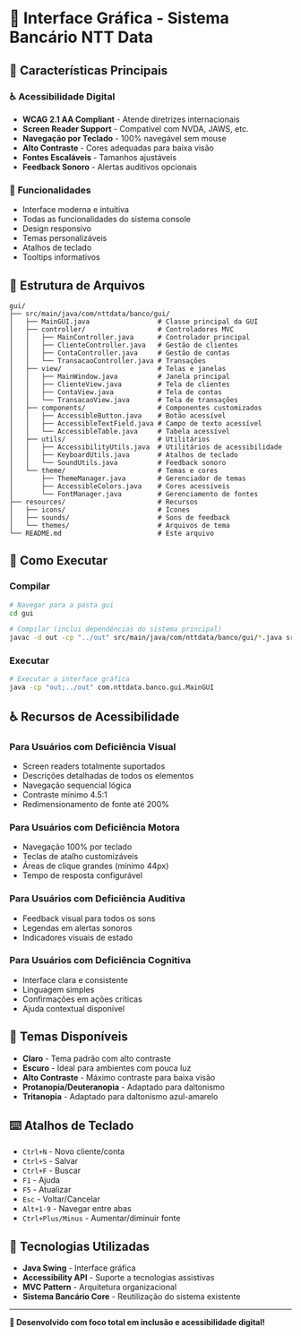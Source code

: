 # 🎨 Interface Gráfica - Sistema Bancário NTT Data

## 🌟 **Características Principais**

### ♿ **Acessibilidade Digital**
- **WCAG 2.1 AA Compliant** - Atende diretrizes internacionais
- **Screen Reader Support** - Compatível com NVDA, JAWS, etc.
- **Navegação por Teclado** - 100% navegável sem mouse
- **Alto Contraste** - Cores adequadas para baixa visão
- **Fontes Escaláveis** - Tamanhos ajustáveis
- **Feedback Sonoro** - Alertas auditivos opcionais

### 🎯 **Funcionalidades**
- Interface moderna e intuitiva
- Todas as funcionalidades do sistema console
- Design responsivo
- Temas personalizáveis
- Atalhos de teclado
- Tooltips informativos

## 📁 **Estrutura de Arquivos**

```
gui/
├── src/main/java/com/nttdata/banco/gui/
│   ├── MainGUI.java                 # Classe principal da GUI
│   ├── controller/                  # Controladores MVC
│   │   ├── MainController.java      # Controlador principal
│   │   ├── ClienteController.java   # Gestão de clientes
│   │   ├── ContaController.java     # Gestão de contas
│   │   └── TransacaoController.java # Transações
│   ├── view/                        # Telas e janelas
│   │   ├── MainWindow.java          # Janela principal
│   │   ├── ClienteView.java         # Tela de clientes
│   │   ├── ContaView.java           # Tela de contas
│   │   └── TransacaoView.java       # Tela de transações
│   ├── components/                  # Componentes customizados
│   │   ├── AccessibleButton.java    # Botão acessível
│   │   ├── AccessibleTextField.java # Campo de texto acessível
│   │   └── AccessibleTable.java     # Tabela acessível
│   ├── utils/                       # Utilitários
│   │   ├── AccessibilityUtils.java  # Utilitários de acessibilidade
│   │   ├── KeyboardUtils.java       # Atalhos de teclado
│   │   └── SoundUtils.java          # Feedback sonoro
│   └── theme/                       # Temas e cores
│       ├── ThemeManager.java        # Gerenciador de temas
│       ├── AccessibleColors.java    # Cores acessíveis
│       └── FontManager.java         # Gerenciamento de fontes
├── resources/                       # Recursos
│   ├── icons/                       # Ícones
│   ├── sounds/                      # Sons de feedback
│   └── themes/                      # Arquivos de tema
└── README.md                        # Este arquivo
```

## 🚀 **Como Executar**

### Compilar
```bash
# Navegar para a pasta gui
cd gui

# Compilar (inclui dependências do sistema principal)
javac -d out -cp "../out" src/main/java/com/nttdata/banco/gui/*.java src/main/java/com/nttdata/banco/gui/**/*.java
```

### Executar
```bash
# Executar a interface gráfica
java -cp "out;../out" com.nttdata.banco.gui.MainGUI
```

## ♿ **Recursos de Acessibilidade**

### **Para Usuários com Deficiência Visual**
- Screen readers totalmente suportados
- Descrições detalhadas de todos os elementos
- Navegação sequencial lógica
- Contraste mínimo 4.5:1
- Redimensionamento de fonte até 200%

### **Para Usuários com Deficiência Motora**
- Navegação 100% por teclado
- Teclas de atalho customizáveis
- Áreas de clique grandes (mínimo 44px)
- Tempo de resposta configurável

### **Para Usuários com Deficiência Auditiva**
- Feedback visual para todos os sons
- Legendas em alertas sonoros
- Indicadores visuais de estado

### **Para Usuários com Deficiência Cognitiva**
- Interface clara e consistente
- Linguagem simples
- Confirmações em ações críticas
- Ajuda contextual disponível

## 🎨 **Temas Disponíveis**
- **Claro** - Tema padrão com alto contraste
- **Escuro** - Ideal para ambientes com pouca luz
- **Alto Contraste** - Máximo contraste para baixa visão
- **Protanopia/Deuteranopia** - Adaptado para daltonismo
- **Tritanopia** - Adaptado para daltonismo azul-amarelo

## ⌨️ **Atalhos de Teclado**
- `Ctrl+N` - Novo cliente/conta
- `Ctrl+S` - Salvar
- `Ctrl+F` - Buscar
- `F1` - Ajuda
- `F5` - Atualizar
- `Esc` - Voltar/Cancelar
- `Alt+1-9` - Navegar entre abas
- `Ctrl+Plus/Minus` - Aumentar/diminuir fonte

## 🔧 **Tecnologias Utilizadas**
- **Java Swing** - Interface gráfica
- **Accessibility API** - Suporte a tecnologias assistivas
- **MVC Pattern** - Arquitetura organizacional
- **Sistema Bancário Core** - Reutilização do sistema existente

---

**🎯 Desenvolvido com foco total em inclusão e acessibilidade digital!**
